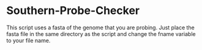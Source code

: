 # Southern-Probe-Checker

This script uses a fasta of the genome that you are probing. Just place the fasta file in the same directory as the script and change the fname variable to your file name.
